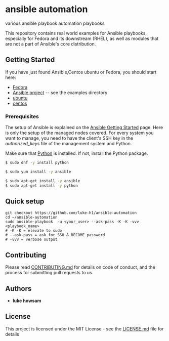 # ansible automation 

various ansible playbook automation playbooks 

This repository contains real world examples for Ansible playbooks, especially for Fedora and its downstream (RHEL), as well as modules that are not a part of Ansible's core distribution.

## Getting Started
If you have just found Ansible,Centos ubuntu or Fedora, you should start here:

 * [Fedora](http://www.fedoraproject.org)
 * [Ansible project](https://github.com/ansible/ansible) -- see the examples directory
 * [ubuntu](https://ubuntu.com/)
 * [centos](https://www.centos.org/) 



### Prerequisites
The setup of Ansible is explained on the 
[Ansible Getting Started](http://ansible.cc/docs/gettingstarted.html) page. 
Here is only the setup of the managed nodes covered. For every system you want
to manage, you need to have the client's SSH key in the *authorized_keys* file
of the management system and Python.

Make sure that [Python](http://www.python.org/) is installed. If not, install
the Python package.

```bash
$ sudo dnf -y install python
```

```bash 
$ sudo yum install -y ansible 
```
```bash 
$ sudo apt-get install -y ansible 
$ sudo apt-get install -y python 
``` 

## Quick setup 
```
git checkout https://github.com/luke-h1/ansible-automation
cd ~/ansible-automation 
sudo ansible-playbook  -u <your_user> --ask-pass -K -K -vvv <playbook_name>
# -K -K = elevate to sudo 
# --ask-pass = ask for SSH & BECOME password 
# -vvv = verbose output 
```

## Contributing

Please read [CONTRIBUTING.md](CONTRIBUTING.md) for details on  code of conduct, and the process for submitting pull requests to us.


## Authors
* **luke howsam** 

## License
This project is licensed under the MIT License - see the [LICENSE.md](LICENSE.md) file for details


